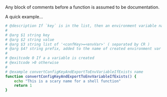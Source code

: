 
Any block of comments before a function is assumed to be documentation.


A quick example...

~~~bash
# @description If `key` is in the list, then an environment variable named `[prefix]envVar` is exported.
#
# @arg $1 string key
# @arg $2 string value
# @arg $3 string list of '<confKey>=<envVar>' ( separated by CR )
# @arg $4? string prefix, added to the name of created environment var
#
# @exitcode 0 If a a variable is created
# @exitcode >0 otherwise
#
# @example convertConfigKeyAndExportToEnvVariableIfExists name
function convertConfigKeyAndExportToEnvVariableIfExists() {
    echo "This is a scary name for a shell function"
    return 1
}
~~~